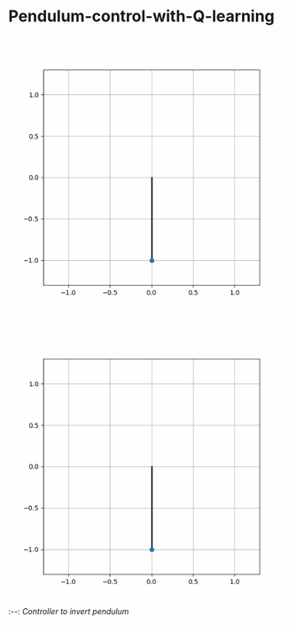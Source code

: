 # Pendulum-control-with-Q-learning

 <p align = 'center'><img src = "assets/inversePendulum.gif"></p>  

![](Assets/inversePendulum.gif)
:--:
*Controller to invert pendulum*

